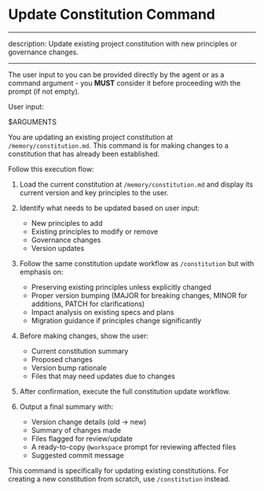 # Update Constitution Command

---

description: Update existing project constitution with new principles or governance changes.

---

<!-- prompt-scripts
sh: scripts/bash/check-prerequisites.sh --json --paths-only
ps: scripts/powershell/check-prerequisites.ps1 -Json -PathsOnly

-->

The user input to you can be provided directly by the agent or as a command argument - you **MUST** consider it before proceeding with the prompt (if not empty).

User input:

$ARGUMENTS

You are updating an existing project constitution at `/memory/constitution.md`. This command is for making changes to a constitution that has already been established.

Follow this execution flow:

1. Load the current constitution at `/memory/constitution.md` and display its current version and key principles to the user.

2. Identify what needs to be updated based on user input:
   - New principles to add
   - Existing principles to modify or remove
   - Governance changes
   - Version updates

3. Follow the same constitution update workflow as `/constitution` but with emphasis on:
   - Preserving existing principles unless explicitly changed
   - Proper version bumping (MAJOR for breaking changes, MINOR for additions, PATCH for clarifications)
   - Impact analysis on existing specs and plans
   - Migration guidance if principles change significantly

4. Before making changes, show the user:
   - Current constitution summary
   - Proposed changes
   - Version bump rationale
   - Files that may need updates due to changes

5. After confirmation, execute the full constitution update workflow.

6. Output a final summary with:
   - Version change details (old → new)
   - Summary of changes made
   - Files flagged for review/update
   - A ready-to-copy `@workspace` prompt for reviewing affected files
   - Suggested commit message

This command is specifically for updating existing constitutions. For creating a new constitution from scratch, use `/constitution` instead.
